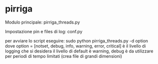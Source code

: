 pirriga
=======

Modulo principale: pirriga_threads.py

Impostazione pin e files di log: conf.py

per avviare lo script eseguire: sudo python pirriga_threads.py -d option
dove option = [notset, debug, info, warning, error, critical] è il livello di logging che si desidera
il livello di default è warning, debug è da utilizzare per periodi di tempo limitati (crea file di grandi dimensioni)


